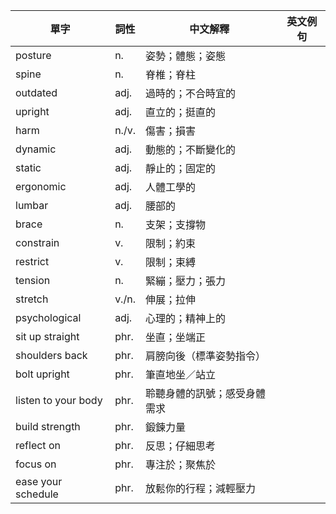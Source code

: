 | 單字              | 詞性  | 中文解釋                       | 英文例句 |
| ----------------- | ----- | ------------------------------ | -------- |
| posture           | n.    | 姿勢；體態；姿態               |          |
| spine             | n.    | 脊椎；脊柱                     |          |
| outdated          | adj.  | 過時的；不合時宜的             |          |
| upright           | adj.  | 直立的；挺直的                 |          |
| harm              | n./v. | 傷害；損害                     |          |
| dynamic           | adj.  | 動態的；不斷變化的             |          |
| static            | adj.  | 靜止的；固定的                 |          |
| ergonomic         | adj.  | 人體工學的                     |          |
| lumbar            | adj.  | 腰部的                         |          |
| brace             | n.    | 支架；支撐物                   |          |
| constrain         | v.    | 限制；約束                     |          |
| restrict          | v.    | 限制；束縛                     |          |
| tension           | n.    | 緊繃；壓力；張力               |          |
| stretch           | v./n. | 伸展；拉伸                     |          |
| psychological     | adj.  | 心理的；精神上的               |          |
| sit up straight   | phr.  | 坐直；坐端正                   |          |
| shoulders back    | phr.  | 肩膀向後（標準姿勢指令）       |          |
| bolt upright      | phr.  | 筆直地坐／站立                 |          |
| listen to your body | phr. | 聆聽身體的訊號；感受身體需求   |          |
| build strength    | phr.  | 鍛鍊力量                       |          |
| reflect on        | phr.  | 反思；仔細思考                 |          |
| focus on          | phr.  | 專注於；聚焦於                 |          |
| ease your schedule| phr.  | 放鬆你的行程；減輕壓力         |          |
